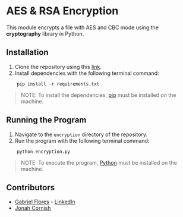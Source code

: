 # AES & RSA Encryption

This module encrypts a file with AES and CBC mode using the __cryptography__ library in Python.

## Installation

1. Clone the repository using this [link](https://github.com/beachcoder25/378PartnerRepo.git).
2. Install dependencies with the following terminal command:
```
    pip install -r requirements.txt
```
> NOTE: To install the dependencies, [pip](https://pip.pypa.io/en/stable/installing/) must be installed on the machine.

## Running the Program

1. Navigate to the `encryption` directory of the repository.
2. Run the program with the following terminal command:
```
    python encryption.py
```
> NOTE: To execute the program, [Python](https://www.python.org/) must be installed on the machine.

## Contributors

* [Gabriel Flores](https://github.com/rgabeflores) - [LinkedIn](https://www.linkedin.com/in/rgabrielflores/)
* [Jonah Cornish](https://github.com/beachcoder25)